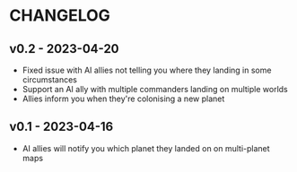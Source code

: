 # CHANGELOG

## v0.2 - 2023-04-20

- Fixed issue with AI allies not telling you where they landing in some circumstances
- Support an AI ally with multiple commanders landing on multiple worlds
- Allies inform you when they're colonising a new planet

## v0.1 - 2023-04-16

- AI allies will notify you which planet they landed on on multi-planet maps
